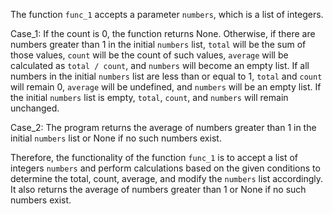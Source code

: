 The function `func_1` accepts a parameter `numbers`, which is a list of integers. 

Case_1: If the count is 0, the function returns None. Otherwise, if there are numbers greater than 1 in the initial `numbers` list, `total` will be the sum of those values, `count` will be the count of such values, `average` will be calculated as `total / count`, and `numbers` will become an empty list. If all numbers in the initial `numbers` list are less than or equal to 1, `total` and `count` will remain 0, `average` will be undefined, and `numbers` will be an empty list. If the initial `numbers` list is empty, `total`, `count`, and `numbers` will remain unchanged.

Case_2: The program returns the average of numbers greater than 1 in the initial `numbers` list or None if no such numbers exist.

Therefore, the functionality of the function `func_1` is to accept a list of integers `numbers` and perform calculations based on the given conditions to determine the total, count, average, and modify the `numbers` list accordingly. It also returns the average of numbers greater than 1 or None if no such numbers exist.